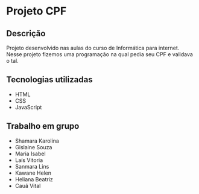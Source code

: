 # Projeto CPF

## Descrição
Projeto desenvolvido nas aulas do curso de Informática para internet. Nesse projeto fizemos uma programação na qual pedia seu CPF e validava o tal.

## Tecnologias utilizadas
* HTML
* CSS
* JavaScript

## Trabalho em grupo
* Shamara Karolina
* Gislaine Souza
* Maria Isabel
* Laís Vitoria
* Sanmara Lins
* Kawane Helen
* Heliana Beatriz
* Cauã Vital
